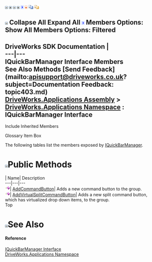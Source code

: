![](dotnetimages/collapse.gif) ![](dotnetimages/expand.gif) ![](dotnetimages/collapse.gif) ![](dotnetimages/expand.gif) ![](dotnetimages/drpdown.gif) ![](dotnetimages/drpdown_orange.gif) ![](dotnetimages/copycode.gif) ![](dotnetimages/copycodeHighlight.gif)

![](dotnetimages/collapse.gif) Collapse All Expand All ![](dotnetimages/drpdown.gif) Members Options: Show All  Members Options: Filtered   
---  
DriveWorks SDK Documentation  |   
---|---  
IQuickBarManager Interface Members   
See Also Methods [Send Feedback](mailto:apisupport@driveworks.co.uk?subject=Documentation Feedback: topic403.md)  
[DriveWorks.Applications Assembly](topic13.md) > [DriveWorks.Applications Namespace](topic16.md) : IQuickBarManager Interface  
---  
  
Include Inherited Members    


Glossary Item Box

The following tables list the members exposed by [IQuickBarManager](topic403.md).

# ![](dotnetimages/collapse.gif)Public Methods

| Name| Description  
---|---|---  
![ Method](dotnetimages/Method.gif)| [AddCommandButton](topic408.md)| Adds a new command button to the group.   
![ Method](dotnetimages/Method.gif)| [AddVirtualSplitCommandButton](topic409.md)| Adds a new split command button, which has virtualized drop down items, to the group.   
Top

# ![](dotnetimages/collapse.gif)See Also

#### Reference

[IQuickBarManager Interface](topic403.md)   
[DriveWorks.Applications Namespace](topic16.md)


